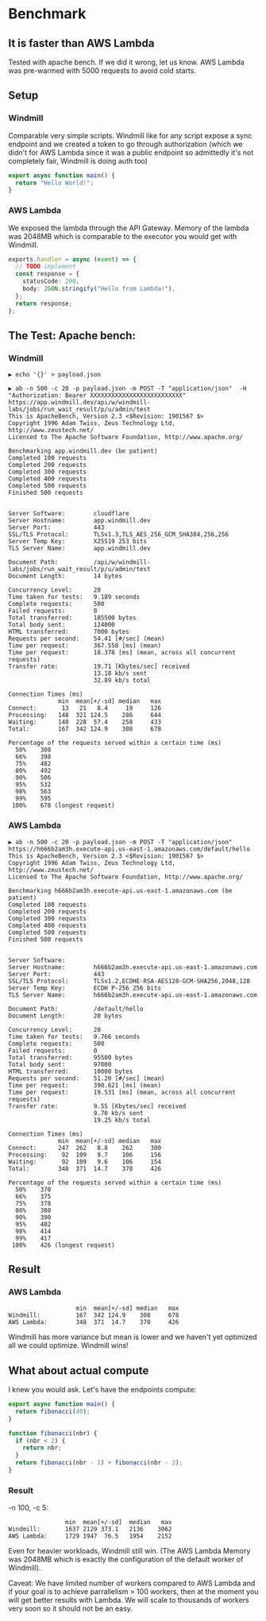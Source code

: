 # Benchmark

## It is faster than AWS Lambda

Tested with apache bench. If we did it wrong, let us know. AWS Lambda was
pre-warmed with 5000 requests to avoid cold starts.

## Setup

### Windmill

Comparable very simple scripts. Windmill like for any script expose a sync
endpoint and we created a token to go through authorization (which we didn't for
AWS Lambda since it was a public endpoint so admittedly it's not completely
fair, Windmill is doing auth too)

```typescript
export async function main() {
  return "Hello World!";
}
```

### AWS Lambda

We exposed the lambda through the API Gateway. Memory of the lambda was 2048MB
which is comparable to the executor you would get with Windmill.

```typescript
exports.handler = async (event) => {
  // TODO implement
  const response = {
    statusCode: 200,
    body: JSON.stringify("Hello from Lambda!"),
  };
  return response;
};
```

## The Test: Apache bench:

### Windmill

```
▶ echo '{}' > payload.json

▶ ab -n 500 -c 20 -p payload.json -m POST -T "application/json"  -H "Authorization: Bearer XXXXXXXXXXXXXXXXXXXXXXXXXX" https://app.windmill.dev/api/w/windmill-labs/jobs/run_wait_result/p/u/admin/test                  
This is ApacheBench, Version 2.3 <$Revision: 1901567 $>
Copyright 1996 Adam Twiss, Zeus Technology Ltd, http://www.zeustech.net/
Licensed to The Apache Software Foundation, http://www.apache.org/

Benchmarking app.windmill.dev (be patient)
Completed 100 requests
Completed 200 requests
Completed 300 requests
Completed 400 requests
Completed 500 requests
Finished 500 requests


Server Software:        cloudflare
Server Hostname:        app.windmill.dev
Server Port:            443
SSL/TLS Protocol:       TLSv1.3,TLS_AES_256_GCM_SHA384,256,256
Server Temp Key:        X25519 253 bits
TLS Server Name:        app.windmill.dev

Document Path:          /api/w/windmill-labs/jobs/run_wait_result/p/u/admin/test
Document Length:        14 bytes

Concurrency Level:      20
Time taken for tests:   9.189 seconds
Complete requests:      500
Failed requests:        0
Total transferred:      185500 bytes
Total body sent:        124000
HTML transferred:       7000 bytes
Requests per second:    54.41 [#/sec] (mean)
Time per request:       367.558 [ms] (mean)
Time per request:       18.378 [ms] (mean, across all concurrent requests)
Transfer rate:          19.71 [Kbytes/sec] received
                        13.18 kb/s sent
                        32.89 kb/s total

Connection Times (ms)
              min  mean[+/-sd] median   max
Connect:       13   21   8.4     19     126
Processing:   148  321 124.5    286     644
Waiting:      148  228  57.4    258     433
Total:        167  342 124.9    308     678

Percentage of the requests served within a certain time (ms)
  50%    308
  66%    398
  75%    482
  80%    492
  90%    506
  95%    532
  98%    563
  99%    595
 100%    678 (longest request)
```

### AWS Lambda

```
▶ ab -n 500 -c 20 -p payload.json -m POST -T "application/json"   https://h666b2am3h.execute-api.us-east-1.amazonaws.com/default/hello
This is ApacheBench, Version 2.3 <$Revision: 1901567 $>
Copyright 1996 Adam Twiss, Zeus Technology Ltd, http://www.zeustech.net/
Licensed to The Apache Software Foundation, http://www.apache.org/

Benchmarking h666b2am3h.execute-api.us-east-1.amazonaws.com (be patient)
Completed 100 requests
Completed 200 requests
Completed 300 requests
Completed 400 requests
Completed 500 requests
Finished 500 requests


Server Software:        
Server Hostname:        h666b2am3h.execute-api.us-east-1.amazonaws.com
Server Port:            443
SSL/TLS Protocol:       TLSv1.2,ECDHE-RSA-AES128-GCM-SHA256,2048,128
Server Temp Key:        ECDH P-256 256 bits
TLS Server Name:        h666b2am3h.execute-api.us-east-1.amazonaws.com

Document Path:          /default/hello
Document Length:        20 bytes

Concurrency Level:      20
Time taken for tests:   9.766 seconds
Complete requests:      500
Failed requests:        0
Total transferred:      95500 bytes
Total body sent:        97000
HTML transferred:       10000 bytes
Requests per second:    51.20 [#/sec] (mean)
Time per request:       390.621 [ms] (mean)
Time per request:       19.531 [ms] (mean, across all concurrent requests)
Transfer rate:          9.55 [Kbytes/sec] received
                        9.70 kb/s sent
                        19.25 kb/s total

Connection Times (ms)
              min  mean[+/-sd] median   max
Connect:      247  262   8.8    262     300
Processing:    92  109   9.7    106     156
Waiting:       92  109   9.6    106     154
Total:        348  371  14.7    370     426

Percentage of the requests served within a certain time (ms)
  50%    370
  66%    375
  75%    378
  80%    380
  90%    390
  95%    402
  98%    414
  99%    417
 100%    426 (longest request)
```

## Result

### 

### AWS Lambda

```
                   min  mean[+/-sd] median   max
Windmill:          167  342 124.9    308     678
AWS Lambda:        348  371  14.7    370     426
```

Windmill has more variance but mean is lower and we haven't yet optimized all we
could optimize. Windmill wins!

## What about actual compute

I knew you would ask. Let's have the endpoints compute:

```typescript
export async function main() {
  return fibonacci(40);
}

function fibonacci(nbr) {
  if (nbr < 2) {
    return nbr;
  }
  return fibonacci(nbr - 1) + fibonacci(nbr - 2);
}
```

### Result

-n 100, -c 5:

```
                min  mean[+/-sd]  median   max
Windmill:       1637 2129 373.1   2136    3062
AWS Lambda:     1729 1947  76.5   1954    2152
```

Even for heavier workloads, Windmill still win. (The AWS Lambda Memory was
2048MB which is exactly the configuration of the default worker of Windmill).

Caveat: We have limited number of workers compared to AWS Lambda and if your
goal is to achieve parrallelism > 100 workers, then at the moment you will get
better results with Lambda. We will scale to thousands of workers very soon so
it should not be an easy.
